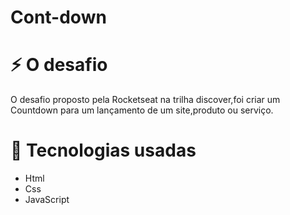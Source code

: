 # Cont-down

# ⚡ O desafio

 O desafio proposto pela Rocketseat na 
 trilha discover,foi criar um Countdown para um
 lançamento de um site,produto ou serviço.


# 🚀 Tecnologias usadas 
+ Html
+ Css
+ JavaScript

